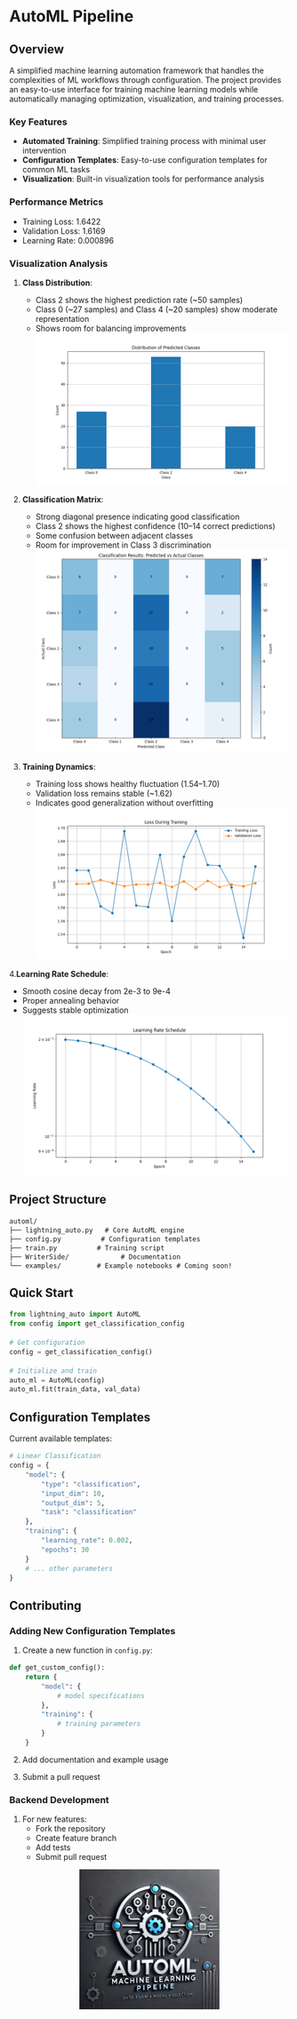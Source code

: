 # AutoML Pipeline

## Overview
A simplified machine learning automation framework that handles the complexities of ML workflows through configuration. The project provides an easy-to-use interface for training machine learning models while automatically managing optimization, visualization, and training processes.

### Key Features
- **Automated Training**: Simplified training process with minimal user intervention
- **Configuration Templates**: Easy-to-use configuration templates for common ML tasks
- **Visualization**: Built-in visualization tools for performance analysis

### Performance Metrics
- Training Loss: 1.6422
- Validation Loss: 1.6169
- Learning Rate: 0.000896

### Visualization Analysis
1. **Class Distribution**:
   - Class 2 shows the highest prediction rate (~50 samples)
   - Class 0 (~27 samples) and Class 4 (~20 samples) show moderate representation
   - Shows room for balancing improvements
![class_distribution.png](training_plots/class_distribution.png)

2. **Classification Matrix**:
   - Strong diagonal presence indicating good classification
   - Class 2 shows the highest confidence (10–14 correct predictions)
   - Some confusion between adjacent classes
   - Room for improvement in Class 3 discrimination
![classification_results.png](training_plots%2Fclassification_results.png)

3. **Training Dynamics**:
   - Training loss shows healthy fluctuation (1.54–1.70)
   - Validation loss remains stable (~1.62)
   - Indicates good generalization without overfitting
![loss_plot.png](training_plots%2Floss_plot.png)


4.**Learning Rate Schedule**:
   - Smooth cosine decay from 2e-3 to 9e-4
   - Proper annealing behavior
   - Suggests stable optimization
![lr_curve.png](training_plots%2Flr_curve.png)
## Project Structure
```
automl/
├── lightning_auto.py   # Core AutoML engine
├── config.py          # Configuration templates
├── train.py          # Training script
├── WriterSide/             # Documentation
└── examples/         # Example notebooks # Coming soon!
```

## Quick Start
```python
from lightning_auto import AutoML
from config import get_classification_config

# Get configuration
config = get_classification_config()

# Initialize and train
auto_ml = AutoML(config)
auto_ml.fit(train_data, val_data)
```

## Configuration Templates
Current available templates:
```python
# Linear Classification
config = {
    "model": {
        "type": "classification",
        "input_dim": 10,
        "output_dim": 5,
        "task": "classification"
    },
    "training": {
        "learning_rate": 0.002,
        "epochs": 30
    }
    # ... other parameters
}
```

## Contributing
### Adding New Configuration Templates
1. Create a new function in `config.py`:
```python
def get_custom_config():
    return {
        "model": {
            # model specifications
        },
        "training": {
            # training parameters
        }
    }
```

2. Add documentation and example usage

3. Submit a pull request

### Backend Development
1. For new features:
   - Fork the repository
   - Create feature branch
   - Add tests
   - Submit pull request

<div style="text-align: center;">
  <img src="Auto_API.png" alt="Auto_API" style="width:50%;"/>
</div>

